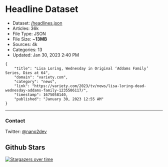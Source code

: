 # Headline Dataset

- Dataset: [/headlines.json](https://raw.githubusercontent.com/fwd/news/master/headlines.json) 
- Articles: 36k
- File Type: JSON
- File Size: ~**13MB**
- Sources: 4k
- Categories: 13
- Updated: Jan 30, 2023 2:40 PM

```
{
    "title": "Lisa Loring, Wednesday in Original ‘Addams Family’ Series, Dies at 64",
    "domain": "variety.com",
    "category": "news",
    "link": "https://variety.com/2023/tv/news/lisa-loring-dead-wednesday-addams-family-1235506117/",
    "timestamp": 1675058140,
    "published": "January 30, 2023 12:55 AM"
}
```

---

### Contact 

Twitter: [@nano2dev](https://twitter.com/nano2dev)

## Github Stars

[![Stargazers over time](https://starchart.cc/fwd/news.svg)](https://starchart.cc/fwd/news)
